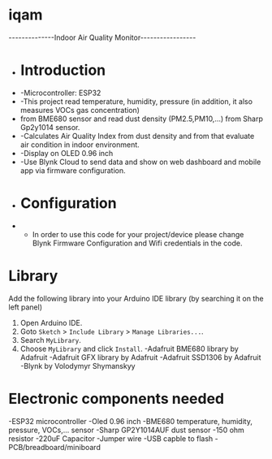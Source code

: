 # iqam
  --------------Indoor Air Quality Monitor-----------------
 * # Introduction
 * -Microcontroller: ESP32
 * -This project read temperature, humidity, pressure (in addition, it also measures VOCs gas concentration)
 * from BME680 sensor and read dust density (PM2.5,PM10,...) from Sharp Gp2y1014 sensor.
 * -Calculates Air Quality Index from dust density and from that evaluate air condition in indoor environment.
 * -Display on OLED 0.96 inch
 * -Use Blynk Cloud to send data and show on web dashboard and mobile app via firmware configuration.
 * # Configuration 
 * - In order to use this code for your project/device please change Blynk Firmware Configuration and Wifi credentials in the code. 
# Library
Add the following library into your Arduino IDE library (by searching it on the left panel)
1. Open Arduino IDE.
2. Goto `Sketch` > `Include Library` > `Manage Libraries...`.
3. Search `MyLibrary`.
4. Choose `MyLibrary` and click `Install`.
-Adafruit BME680 library by Adafruit
-Adafruit GFX library by Adafruit
-Adafruit SSD1306 by Adafruit
-Blynk by Volodymyr Shymanskyy
# Electronic components needed
-ESP32 microcontroller
-Oled 0.96 inch
-BME680 temperature, humidity, pressure, VOCs,... sensor
-Sharp GP2Y1014AUF dust sensor
-150 ohm resistor
-220uF Capacitor
-Jumper wire
-USB capble to flash 
-PCB/breadboard/miniboard
